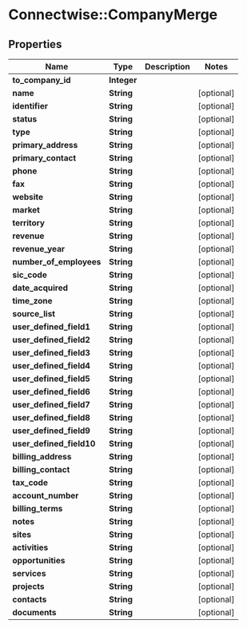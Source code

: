 # Connectwise::CompanyMerge

## Properties
Name | Type | Description | Notes
------------ | ------------- | ------------- | -------------
**to_company_id** | **Integer** |  | 
**name** | **String** |  | [optional] 
**identifier** | **String** |  | [optional] 
**status** | **String** |  | [optional] 
**type** | **String** |  | [optional] 
**primary_address** | **String** |  | [optional] 
**primary_contact** | **String** |  | [optional] 
**phone** | **String** |  | [optional] 
**fax** | **String** |  | [optional] 
**website** | **String** |  | [optional] 
**market** | **String** |  | [optional] 
**territory** | **String** |  | [optional] 
**revenue** | **String** |  | [optional] 
**revenue_year** | **String** |  | [optional] 
**number_of_employees** | **String** |  | [optional] 
**sic_code** | **String** |  | [optional] 
**date_acquired** | **String** |  | [optional] 
**time_zone** | **String** |  | [optional] 
**source_list** | **String** |  | [optional] 
**user_defined_field1** | **String** |  | [optional] 
**user_defined_field2** | **String** |  | [optional] 
**user_defined_field3** | **String** |  | [optional] 
**user_defined_field4** | **String** |  | [optional] 
**user_defined_field5** | **String** |  | [optional] 
**user_defined_field6** | **String** |  | [optional] 
**user_defined_field7** | **String** |  | [optional] 
**user_defined_field8** | **String** |  | [optional] 
**user_defined_field9** | **String** |  | [optional] 
**user_defined_field10** | **String** |  | [optional] 
**billing_address** | **String** |  | [optional] 
**billing_contact** | **String** |  | [optional] 
**tax_code** | **String** |  | [optional] 
**account_number** | **String** |  | [optional] 
**billing_terms** | **String** |  | [optional] 
**notes** | **String** |  | [optional] 
**sites** | **String** |  | [optional] 
**activities** | **String** |  | [optional] 
**opportunities** | **String** |  | [optional] 
**services** | **String** |  | [optional] 
**projects** | **String** |  | [optional] 
**contacts** | **String** |  | [optional] 
**documents** | **String** |  | [optional] 


